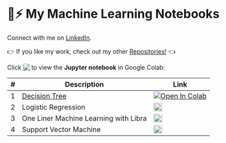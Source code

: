 # 🤖⚡ My Machine Learning Notebooks

Connect with me on [LinkedIn](www.linkedin.com/in/nakshatrasinghh/).

👉 If you like my work, check out my other [Repositories!](https://github.com/nakshatrasinghh?tab=repositories) 👈

Click <img src="https://colab.research.google.com/assets/colab-badge.svg" align="top"> to view the **Jupyter notebook** in Google Colab:

\# | Description | Link
--- | --- | ---
1 | [Decision Tree](https://github.com/nakshatrasinghh/Machine-Learning/blob/master/Decision_Tree.ipynb) | [![Open In Colab](https://colab.research.google.com/assets/colab-badge.svg)](https://colab.research.google.com/github/nakshatrasinghh/Machine-Learning/blob/master/Decision_Tree.ipynb)
2 | Logistic Regression | <a href="https://nbviewer.jupyter.org/github/nakshatrasinghh/Machine-Learning/blob/master/Logistic_Regression.ipynb"><img src="https://image.flaticon.com/icons/svg/3214/3214321.svg" width="20px" align="top" title="View code"></a>
3 | One Liner Machine Learning with Libra | <a href="https://nbviewer.jupyter.org/github/nakshatrasinghh/Machine-Learning/blob/master/One_Liner_ML_LIBRA.ipynb"><img src="https://image.flaticon.com/icons/svg/3214/3214321.svg" width="20px" align="top" title="View code"></a>
4 | Support Vector Machine | <a href="https://nbviewer.jupyter.org/github/nakshatrasinghh/Machine-Learning/blob/master/Support_Vector_Machine.ipynb"><img src="https://image.flaticon.com/icons/svg/3214/3214321.svg" width="20px" align="top" title="View code"></a>


